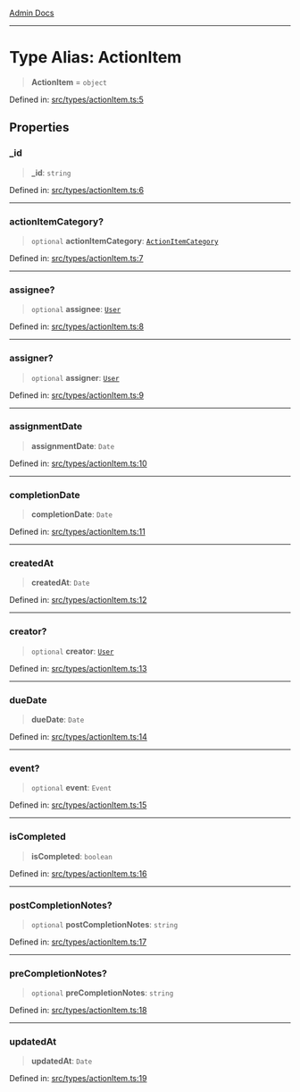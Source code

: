 [Admin Docs](/)

***

# Type Alias: ActionItem

> **ActionItem** = `object`

Defined in: [src/types/actionItem.ts:5](https://github.com/PalisadoesFoundation/talawa-admin/blob/main/src/types/actionItem.ts#L5)

## Properties

### \_id

> **\_id**: `string`

Defined in: [src/types/actionItem.ts:6](https://github.com/PalisadoesFoundation/talawa-admin/blob/main/src/types/actionItem.ts#L6)

***

### actionItemCategory?

> `optional` **actionItemCategory**: [`ActionItemCategory`](types\actionItem\README\type-aliases\ActionItemCategory.md)

Defined in: [src/types/actionItem.ts:7](https://github.com/PalisadoesFoundation/talawa-admin/blob/main/src/types/actionItem.ts#L7)

***

### assignee?

> `optional` **assignee**: [`User`](types\User\type\README\type-aliases\User.md)

Defined in: [src/types/actionItem.ts:8](https://github.com/PalisadoesFoundation/talawa-admin/blob/main/src/types/actionItem.ts#L8)

***

### assigner?

> `optional` **assigner**: [`User`](types\User\type\README\type-aliases\User.md)

Defined in: [src/types/actionItem.ts:9](https://github.com/PalisadoesFoundation/talawa-admin/blob/main/src/types/actionItem.ts#L9)

***

### assignmentDate

> **assignmentDate**: `Date`

Defined in: [src/types/actionItem.ts:10](https://github.com/PalisadoesFoundation/talawa-admin/blob/main/src/types/actionItem.ts#L10)

***

### completionDate

> **completionDate**: `Date`

Defined in: [src/types/actionItem.ts:11](https://github.com/PalisadoesFoundation/talawa-admin/blob/main/src/types/actionItem.ts#L11)

***

### createdAt

> **createdAt**: `Date`

Defined in: [src/types/actionItem.ts:12](https://github.com/PalisadoesFoundation/talawa-admin/blob/main/src/types/actionItem.ts#L12)

***

### creator?

> `optional` **creator**: [`User`](types\User\type\README\type-aliases\User.md)

Defined in: [src/types/actionItem.ts:13](https://github.com/PalisadoesFoundation/talawa-admin/blob/main/src/types/actionItem.ts#L13)

***

### dueDate

> **dueDate**: `Date`

Defined in: [src/types/actionItem.ts:14](https://github.com/PalisadoesFoundation/talawa-admin/blob/main/src/types/actionItem.ts#L14)

***

### event?

> `optional` **event**: `Event`

Defined in: [src/types/actionItem.ts:15](https://github.com/PalisadoesFoundation/talawa-admin/blob/main/src/types/actionItem.ts#L15)

***

### isCompleted

> **isCompleted**: `boolean`

Defined in: [src/types/actionItem.ts:16](https://github.com/PalisadoesFoundation/talawa-admin/blob/main/src/types/actionItem.ts#L16)

***

### postCompletionNotes?

> `optional` **postCompletionNotes**: `string`

Defined in: [src/types/actionItem.ts:17](https://github.com/PalisadoesFoundation/talawa-admin/blob/main/src/types/actionItem.ts#L17)

***

### preCompletionNotes?

> `optional` **preCompletionNotes**: `string`

Defined in: [src/types/actionItem.ts:18](https://github.com/PalisadoesFoundation/talawa-admin/blob/main/src/types/actionItem.ts#L18)

***

### updatedAt

> **updatedAt**: `Date`

Defined in: [src/types/actionItem.ts:19](https://github.com/PalisadoesFoundation/talawa-admin/blob/main/src/types/actionItem.ts#L19)
